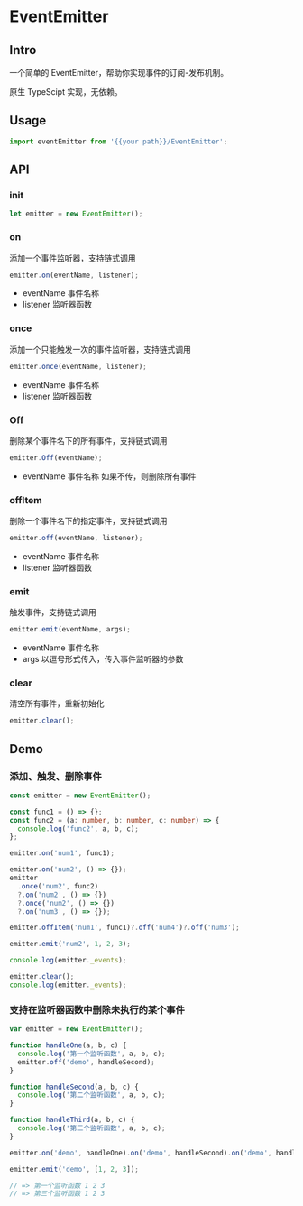 # EventEmitter

## Intro

一个简单的 EventEmitter，帮助你实现事件的订阅-发布机制。

原生 TypeScipt 实现，无依赖。

## Usage

```ts
import eventEmitter from '{{your path}}/EventEmitter';
```

## API

### init

```ts
let emitter = new EventEmitter();
```

### on

添加一个事件监听器，支持链式调用

```ts
emitter.on(eventName, listener);
```

- eventName 事件名称
- listener 监听器函数

### once

添加一个只能触发一次的事件监听器，支持链式调用

```ts
emitter.once(eventName, listener);
```

- eventName 事件名称
- listener 监听器函数

### Off

删除某个事件名下的所有事件，支持链式调用

```ts
emitter.Off(eventName);
```

- eventName 事件名称 如果不传，则删除所有事件

### offItem

删除一个事件名下的指定事件，支持链式调用

```ts
emitter.off(eventName, listener);
```

- eventName 事件名称
- listener 监听器函数

### emit

触发事件，支持链式调用

```ts
emitter.emit(eventName, args);
```

- eventName 事件名称
- args 以逗号形式传入，传入事件监听器的参数

### clear

清空所有事件，重新初始化

```ts
emitter.clear();
```

## Demo

### 添加、触发、删除事件

```ts
const emitter = new EventEmitter();

const func1 = () => {};
const func2 = (a: number, b: number, c: number) => {
  console.log('func2', a, b, c);
};

emitter.on('num1', func1);

emitter.on('num2', () => {});
emitter
  .once('num2', func2)
  ?.on('num2', () => {})
  ?.once('num2', () => {})
  ?.on('num3', () => {});

emitter.offItem('num1', func1)?.off('num4')?.off('num3');

emitter.emit('num2', 1, 2, 3);

console.log(emitter._events);

emitter.clear();
console.log(emitter._events);
```

### 支持在监听器函数中删除未执行的某个事件

```ts
var emitter = new EventEmitter();

function handleOne(a, b, c) {
  console.log('第一个监听函数', a, b, c);
  emitter.off('demo', handleSecond);
}

function handleSecond(a, b, c) {
  console.log('第二个监听函数', a, b, c);
}

function handleThird(a, b, c) {
  console.log('第三个监听函数', a, b, c);
}

emitter.on('demo', handleOne).on('demo', handleSecond).on('demo', handleThird);

emitter.emit('demo', [1, 2, 3]);

// => 第一个监听函数 1 2 3
// => 第三个监听函数 1 2 3
```
